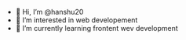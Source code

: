 - 👋 Hi, I’m @hanshu20
- 👀 I’m interested in web developement
- 🌱 I’m currently learning frontent wev development

<!---
hanshu20/hanshu20 is a ✨ special ✨ repository because its `README.md` (this file) appears on your GitHub profile.
You can click the Preview link to take a look at your changes.
--->
